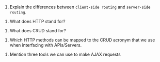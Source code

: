 1.  Explain the differences between `client-side routing` and `server-side routing`.
<!-- Client side loads all of the site, this takes longer initially but functions faster while moving around the site. Server side loads what is being requested, this has a faster inital load time but slower moving about the site.-->
1.  What does HTTP stand for?
<!-- Hyper Text Transfer and Protocal -->
1.  What does CRUD stand for?
<!-- Create Read Update and Delete -->
1.  Which HTTP methods can be mapped to the CRUD acronym that we use when interfacing with APIs/Servers.
<!-- C:Post, R:Get, U:Put, D:Delete -->
1.  Mention three tools we can use to make AJAX requests
<!-- Jquery, Chrome dev,  postman  -->
